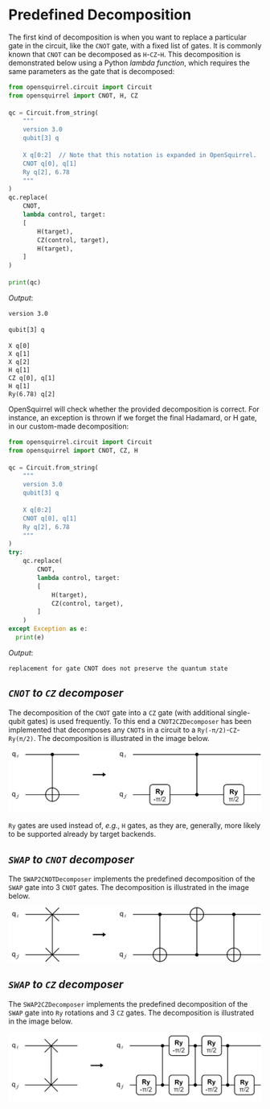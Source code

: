 # Predefined Decomposition

The first kind of decomposition is when you want to replace a particular gate in the circuit,
like the `CNOT` gate, with a fixed list of gates.
It is commonly known that `CNOT` can be decomposed as `H`-`CZ`-`H`.
This decomposition is demonstrated below using a Python _lambda function_,
which requires the same parameters as the gate that is decomposed:

```python
from opensquirrel.circuit import Circuit
from opensquirrel import CNOT, H, CZ

qc = Circuit.from_string(
    """
    version 3.0
    qubit[3] q

    X q[0:2]  // Note that this notation is expanded in OpenSquirrel.
    CNOT q[0], q[1]
    Ry q[2], 6.78
    """
)
qc.replace(
    CNOT,
    lambda control, target:
    [
        H(target),
        CZ(control, target),
        H(target),
    ]
)

print(qc)
```
_Output_:

    version 3.0

    qubit[3] q

    X q[0]
    X q[1]
    X q[2]
    H q[1]
    CZ q[0], q[1]
    H q[1]
    Ry(6.78) q[2]

OpenSquirrel will check whether the provided decomposition is correct.
For instance, an exception is thrown if we forget the final Hadamard,
or H gate, in our custom-made decomposition:

```python
from opensquirrel.circuit import Circuit
from opensquirrel import CNOT, CZ, H

qc = Circuit.from_string(
    """
    version 3.0
    qubit[3] q

    X q[0:2]
    CNOT q[0], q[1]
    Ry q[2], 6.78
    """
)
try:
    qc.replace(
        CNOT,
        lambda control, target:
        [
            H(target),
            CZ(control, target),
        ]
    )
except Exception as e:
  print(e)
```
_Output_:

    replacement for gate CNOT does not preserve the quantum state

## _`CNOT` to `CZ` decomposer_

The decomposition of the `CNOT` gate into a `CZ` gate (with additional single-qubit gates) is used frequently.
To this end a `CNOT2CZDecomposer` has been implemented that decomposes any `CNOT`s in a circuit to a
`Ry(-π/2)`-`CZ`-`Ry(π/2)`. The decomposition is illustrated in the image below.

<p align="center"> <img width="600" src="_static/cnot2cz.png"> </p>

`Ry` gates are used instead of, _e.g._, `H` gates, as they are, generally,
more likely to be supported already by target backends.

## _`SWAP` to `CNOT` decomposer_

The `SWAP2CNOTDecomposer` implements the predefined decomposition of the `SWAP` gate into 3 `CNOT` gates.
The decomposition is illustrated in the image below.

<p align="center"> <img width="600" src="_static/swap2cnot.png"> </p>

## _`SWAP` to `CZ` decomposer_

The `SWAP2CZDecomposer` implements the predefined decomposition of the `SWAP` gate into `Ry` rotations and 3 `CZ`
gates.
The decomposition is illustrated in the image below.

<p align="center"> <img width="600" src="_static/swap2cz.png"> </p>
